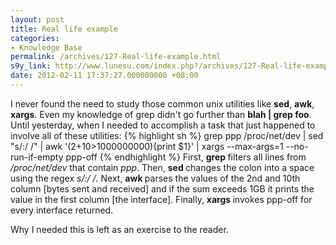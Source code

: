 ```yaml
---
layout: post
title: Real life example
categories:
- Knowledge Base
permalink: /archives/127-Real-life-example.html
s9y_link: http://www.lunesu.com/index.php?/archives/127-Real-life-example.html
date: 2012-02-11 17:37:27.000000000 +08:00
---
```

I never found the need to study those common unix utilities like <strong>sed</strong>, <strong>awk</strong>, <strong>xargs</strong>. Even my knowledge of grep didn't go further than <strong>blah | grep foo</strong>. Until yesterday, when I needed to accomplish a task that just happened to involve all of these utilities:
{% highlight sh %}
grep ppp /proc/net/dev | sed "s/:/ /" | awk '($2+$10>1000000000){print $1}' | xargs --max-args=1 --no-run-if-empty ppp-off
{% endhighlight %}
First, <strong>grep </strong>filters all lines from <em>/proc/net/dev</em> that contain <em>ppp</em>.
Then, <strong>sed </strong>changes the colon into a space using the regex <em>s/:/ /</em>.
Next, <strong>awk </strong>parses the values of the 2nd and 10th column [bytes sent and received] and if the sum exceeds 1GB it prints the value in the first column [the interface].
Finally, <strong>xargs </strong>invokes ppp-off for every interface returned.

Why I needed this is left as an exercise to the reader.
